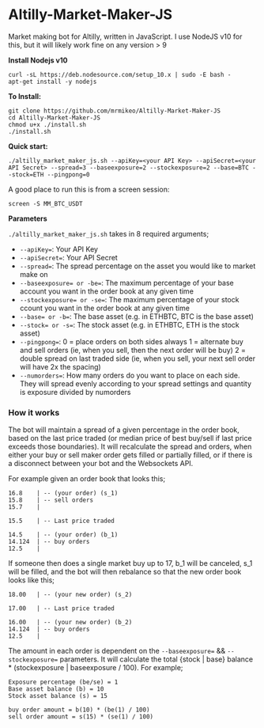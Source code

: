 # Altilly-Market-Maker-JS
Market making bot for Altilly, written in JavaScript.  I use NodeJS v10 for this, but it will likely work fine on any version > 9

**Install Nodejs v10**
```
curl -sL https://deb.nodesource.com/setup_10.x | sudo -E bash -
apt-get install -y nodejs
```

**To Install:**
```
git clone https://github.com/mrmikeo/Altilly-Market-Maker-JS
cd Altilly-Market-Maker-JS
chmod u+x ./install.sh
./install.sh
```

**Quick start:**
```
./altilly_market_maker_js.sh --apiKey=<your API Key> --apiSecret=<your API Secret> --spread=3 --baseexposure=2 --stockexposure=2 --base=BTC --stock=ETH --pingpong=0
```

A good place to run this is from a screen session:
```
screen -S MM_BTC_USDT
```

**Parameters**

`./altilly_market_maker_js.sh` takes in 8 required arguments;
* `--apiKey=`: Your API Key
* `--apiSecret=`: Your API Secret
* `--spread=`: The spread percentage on the asset you would like to market make on
* `--baseexposure= or -be=`: The maximum percentage of your base account you want in the order book at any given time
* `--stockexposure= or -se=`: The maximum percentage of your stock ccount you want in the order book at any given time
* `--base= or -b=`: The base asset (e.g. in ETHBTC, BTC is the base asset)
* `--stock= or -s=`: The stock asset (e.g. in ETHBTC, ETH is the stock asset)
* `--pingpong=`: 
	0 = place orders on both sides always
	1 = alternate buy and sell orders (ie, when you sell, then the next order will be buy)
	2 = double spread on last traded side (ie, when you sell, your next sell order will have 2x the spacing)
* `--numorders=`: How many orders do you want to place on each side. They will spread evenly according to your spread settings and quantity is exposure divided by numorders


### How it works

The bot will maintain a spread of a given percentage in the order book, based on the last price traded (or median price of best buy/sell if last price exceeds those boundaries).
It will recalculate the spread and orders, when either your buy or sell maker order gets filled or partially filled, or if there is a disconnect between your bot and the Websockets API.

For example given an order book that looks this;
```
16.8	| -- (your order) (s_1)
15.8	| -- sell orders
15.7	|

15.5 	| -- Last price traded

14.5	| -- (your order) (b_1)
14.124 	| -- buy orders 
12.5	|

``` 

If someone then does a single market buy up to 17, b_1 will be canceled, s_1 will be filled, and the bot will then rebalance so that the new order book looks like this;

```
18.00	| -- (your new order) (s_2)

17.00	| -- Last price traded

16.00	| -- (your new order) (b_2)
14.124 	| -- buy orders 
12.5	|

```

The amount in each order is dependent on the `--baseexposure=` && `--stockexposure=` parameters. It will calculate the total {stock | base} balance * (stockexposure | baseexposure / 100).
For example;

```
Exposure percentage (be/se) = 1
Base asset balance (b) = 10
Stock asset balance (s) = 15

buy order amount = b(10) * (be(1) / 100)
sell order amount = s(15) * (se(1) / 100)  
```
